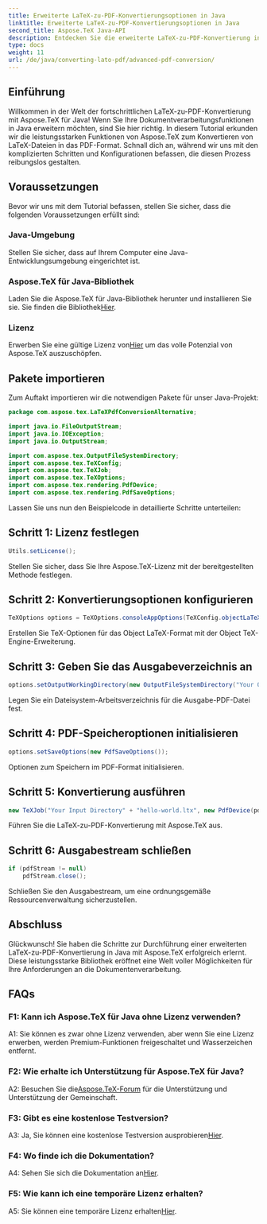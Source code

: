 ```yaml
---
title: Erweiterte LaTeX-zu-PDF-Konvertierungsoptionen in Java
linktitle: Erweiterte LaTeX-zu-PDF-Konvertierungsoptionen in Java
second_title: Aspose.TeX Java-API
description: Entdecken Sie die erweiterte LaTeX-zu-PDF-Konvertierung in Java mit Aspose.TeX. Nutzen Sie die leistungsstarke Dokumentenverarbeitung mit der Schritt-für-Schritt-Anleitung.
type: docs
weight: 11
url: /de/java/converting-lato-pdf/advanced-pdf-conversion/
---
```

## Einführung

Willkommen in der Welt der fortschrittlichen LaTeX-zu-PDF-Konvertierung mit Aspose.TeX für Java! Wenn Sie Ihre Dokumentverarbeitungsfunktionen in Java erweitern möchten, sind Sie hier richtig. In diesem Tutorial erkunden wir die leistungsstarken Funktionen von Aspose.TeX zum Konvertieren von LaTeX-Dateien in das PDF-Format. Schnall dich an, während wir uns mit den komplizierten Schritten und Konfigurationen befassen, die diesen Prozess reibungslos gestalten.

## Voraussetzungen

Bevor wir uns mit dem Tutorial befassen, stellen Sie sicher, dass die folgenden Voraussetzungen erfüllt sind:

### Java-Umgebung
Stellen Sie sicher, dass auf Ihrem Computer eine Java-Entwicklungsumgebung eingerichtet ist.

### Aspose.TeX für Java-Bibliothek
 Laden Sie die Aspose.TeX für Java-Bibliothek herunter und installieren Sie sie. Sie finden die Bibliothek[Hier](https://releases.aspose.com/tex/java/).

### Lizenz
Erwerben Sie eine gültige Lizenz von[Hier](https://purchase.aspose.com/buy) um das volle Potenzial von Aspose.TeX auszuschöpfen.

## Pakete importieren

Zum Auftakt importieren wir die notwendigen Pakete für unser Java-Projekt:

```java
package com.aspose.tex.LaTeXPdfConversionAlternative;

import java.io.FileOutputStream;
import java.io.IOException;
import java.io.OutputStream;

import com.aspose.tex.OutputFileSystemDirectory;
import com.aspose.tex.TeXConfig;
import com.aspose.tex.TeXJob;
import com.aspose.tex.TeXOptions;
import com.aspose.tex.rendering.PdfDevice;
import com.aspose.tex.rendering.PdfSaveOptions;
```

Lassen Sie uns nun den Beispielcode in detaillierte Schritte unterteilen:

## Schritt 1: Lizenz festlegen

```java
Utils.setLicense();
```

Stellen Sie sicher, dass Sie Ihre Aspose.TeX-Lizenz mit der bereitgestellten Methode festlegen.

## Schritt 2: Konvertierungsoptionen konfigurieren

```java
TeXOptions options = TeXOptions.consoleAppOptions(TeXConfig.objectLaTeX());
```

Erstellen Sie TeX-Optionen für das Object LaTeX-Format mit der Object TeX-Engine-Erweiterung.

## Schritt 3: Geben Sie das Ausgabeverzeichnis an

```java
options.setOutputWorkingDirectory(new OutputFileSystemDirectory("Your Output Directory"));
```

Legen Sie ein Dateisystem-Arbeitsverzeichnis für die Ausgabe-PDF-Datei fest.

## Schritt 4: PDF-Speicheroptionen initialisieren

```java
options.setSaveOptions(new PdfSaveOptions());
```

Optionen zum Speichern im PDF-Format initialisieren.

## Schritt 5: Konvertierung ausführen

```java
new TeXJob("Your Input Directory" + "hello-world.ltx", new PdfDevice(pdfStream), options).run();
```

Führen Sie die LaTeX-zu-PDF-Konvertierung mit Aspose.TeX aus.

## Schritt 6: Ausgabestream schließen

```java
if (pdfStream != null)
    pdfStream.close();
```

Schließen Sie den Ausgabestream, um eine ordnungsgemäße Ressourcenverwaltung sicherzustellen.

## Abschluss

Glückwunsch! Sie haben die Schritte zur Durchführung einer erweiterten LaTeX-zu-PDF-Konvertierung in Java mit Aspose.TeX erfolgreich erlernt. Diese leistungsstarke Bibliothek eröffnet eine Welt voller Möglichkeiten für Ihre Anforderungen an die Dokumentenverarbeitung.

## FAQs

### F1: Kann ich Aspose.TeX für Java ohne Lizenz verwenden?

A1: Sie können es zwar ohne Lizenz verwenden, aber wenn Sie eine Lizenz erwerben, werden Premium-Funktionen freigeschaltet und Wasserzeichen entfernt.

### F2: Wie erhalte ich Unterstützung für Aspose.TeX für Java?

 A2: Besuchen Sie die[Aspose.TeX-Forum](https://forum.aspose.com/c/tex/47) für die Unterstützung und Unterstützung der Gemeinschaft.

### F3: Gibt es eine kostenlose Testversion?

 A3: Ja, Sie können eine kostenlose Testversion ausprobieren[Hier](https://releases.aspose.com/).

### F4: Wo finde ich die Dokumentation?

 A4: Sehen Sie sich die Dokumentation an[Hier](https://reference.aspose.com/tex/java/).

### F5: Wie kann ich eine temporäre Lizenz erhalten?

 A5: Sie können eine temporäre Lizenz erhalten[Hier](https://purchase.aspose.com/temporary-license/).